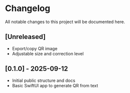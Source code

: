 # Changelog

All notable changes to this project will be documented here.

## [Unreleased]
- Export/copy QR image
- Adjustable size and correction level

## [0.1.0] - 2025-09-12
- Initial public structure and docs
- Basic SwiftUI app to generate QR from text

